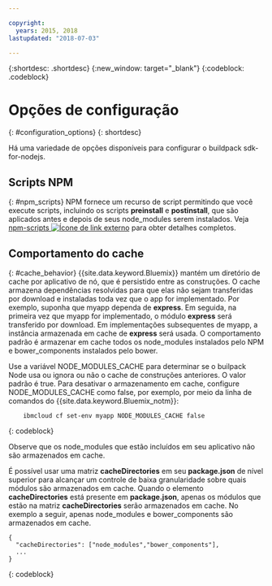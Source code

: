 ```yaml
---

copyright:
  years: 2015, 2018
lastupdated: "2018-07-03"

---
```


{:shortdesc: .shortdesc}
{:new_window: target="_blank"}
{:codeblock: .codeblock}

# Opções de configuração
{: #configuration_options}
{: shortdesc}

Há uma variedade de opções disponíveis para configurar o
buildpack sdk-for-nodejs.

## Scripts NPM
{: #npm_scripts}
NPM fornece um recurso de script permitindo que você execute scripts, incluindo os scripts **preinstall** e **postinstall**, que são aplicados antes e depois de seus node_modules serem instalados.  Veja [npm-scripts ![Ícone de link externo](../../icons/launch-glyph.svg "Ícone de link externo")](https://docs.npmjs.com/misc/scripts) para obter detalhes completos.

## Comportamento do cache
{: #cache_behavior}
{{site.data.keyword.Bluemix}} mantém um diretório de cache por aplicativo de nó, que é persistido entre as construções. O cache armazena dependências resolvidas para que elas não sejam transferidas por download e instaladas toda vez que o app for implementado.  Por exemplo, suponha que myapp dependa de **express**.  Em
seguida, na primeira vez que myapp for implementado, o módulo
**express** será transferido por download.  Em implementações subsequentes de myapp, a instância armazenada em cache de **express** será usada. O comportamento padrão é armazenar em cache todos os node_modules instalados pelo NPM e bower_components instalados pelo bower.

Use a variável NODE_MODULES_CACHE para determinar se o builpack Node usa ou ignora ou não o cache de construções anteriores. O valor padrão é true.  Para desativar o armazenamento em cache, configure NODE_MODULES_CACHE como false, por exemplo, por meio da linha de comandos do {{site.data.keyword.Bluemix_notm}}:
```
    ibmcloud cf set-env myapp NODE_MODULES_CACHE false
```
{: codeblock}

Observe que os node_modules que estão incluídos em seu aplicativo não são armazenados em cache.

É possível usar uma matriz **cacheDirectories** em seu **package.json** de nível superior para alcançar um controle de baixa granularidade sobre quais módulos são armazenados em cache.  Quando o elemento **cacheDirectories** está presente em **package.json**, apenas os módulos que estão na matriz **cacheDirectories** serão armazenados em cache.  No exemplo a seguir, apenas node_modules e bower_components são armazenados em cache.
```
{
  "cacheDirectories": ["node_modules","bower_components"],
  ...
}
```
{: codeblock}
